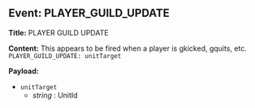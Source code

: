 ## Event: PLAYER_GUILD_UPDATE

**Title:** PLAYER GUILD UPDATE

**Content:**
This appears to be fired when a player is gkicked, gquits, etc.
`PLAYER_GUILD_UPDATE: unitTarget`

**Payload:**
- `unitTarget`
  - *string* : UnitId